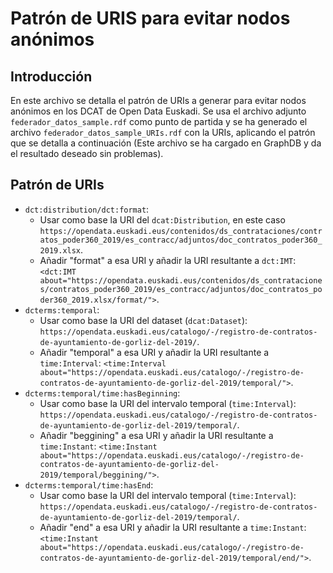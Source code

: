 # Patrón de URIS para evitar nodos anónimos

## Introducción

En este archivo se detalla el patrón de URIs a generar para evitar nodos anónimos en los DCAT de Open Data Euskadi. Se usa el archivo adjunto `federador_datos_sample.rdf` como punto de partida y se ha generado el archivo `federador_datos_sample_URIs.rdf` con la URIs, aplicando el patrón que se detalla a continuación (Este archivo se ha cargado en GraphDB y da el resultado deseado sin problemas).

## Patrón de URIs

* `dct:distribution/dct:format`: 
  * Usar como base la URI del `dcat:Distribution`, en este caso `https://opendata.euskadi.eus/contenidos/ds_contrataciones/contratos_poder360_2019/es_contracc/adjuntos/doc_contratos_poder360_2019.xlsx`.
  * Añadir "format" a esa URI y añadir la URI resultante a `dct:IMT`: `<dct:IMT about="https://opendata.euskadi.eus/contenidos/ds_contrataciones/contratos_poder360_2019/es_contracc/adjuntos/doc_contratos_poder360_2019.xlsx/format/">`.
* `dcterms:temporal`:
  * Usar como base la URI del dataset (`dcat:Dataset`): `https://opendata.euskadi.eus/catalogo/-/registro-de-contratos-de-ayuntamiento-de-gorliz-del-2019/`.
  * Añadir "temporal" a esa URI y añadir la URI resultante a `time:Interval`: `<time:Interval about="https://opendata.euskadi.eus/catalogo/-/registro-de-contratos-de-ayuntamiento-de-gorliz-del-2019/temporal/">`.
* `dcterms:temporal/time:hasBeginning`:
  * Usar como base la URI del intervalo temporal (`time:Interval`): `https://opendata.euskadi.eus/catalogo/-/registro-de-contratos-de-ayuntamiento-de-gorliz-del-2019/temporal/`.
  * Añadir "beggining" a esa URI y añadir la URI resultante a `time:Instant`: `<time:Instant about="https://opendata.euskadi.eus/catalogo/-/registro-de-contratos-de-ayuntamiento-de-gorliz-del-2019/temporal/beggining/">`.
* `dcterms:temporal/time:hasEnd`:
  * Usar como base la URI del intervalo temporal (`time:Interval`): `https://opendata.euskadi.eus/catalogo/-/registro-de-contratos-de-ayuntamiento-de-gorliz-del-2019/temporal/`.
  * Añadir "end" a esa URI y añadir la URI resultante a `time:Instant`: `<time:Instant about="https://opendata.euskadi.eus/catalogo/-/registro-de-contratos-de-ayuntamiento-de-gorliz-del-2019/temporal/end/">`.
